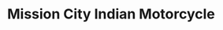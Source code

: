 ---
title: "Mission City Indian Motorcycle"
url: /boerne/mission-city-indian-motorcycle/
shop: car
---